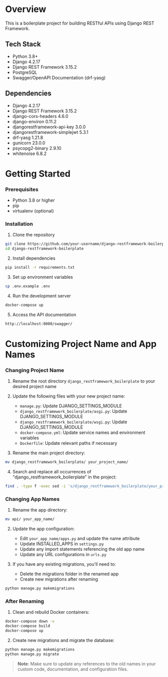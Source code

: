 # Overview
This is a boilerplate project for building RESTful APIs using Django REST Framework.

## Tech Stack
- Python 3.8+
- Django 4.2.17
- Django REST Framework 3.15.2
- PostgreSQL
- Swagger/OpenAPI Documentation (drf-yasg)

## Dependencies
- Django 4.2.17
- Django REST Framework 3.15.2
- django-cors-headers 4.6.0
- django-environ 0.11.2
- djangorestframework-api-key 3.0.0
- djangorestframework-simplejwt 5.3.1
- drf-yasg 1.21.8
- gunicorn 23.0.0
- psycopg2-binary 2.9.10
- whitenoise 6.8.2

# Getting Started

### Prerequisites
- Python 3.8 or higher
- pip
- virtualenv (optional)

### Installation
1. Clone the repository
```bash
git clone https://github.com/your-username/django-restframework-boilerplate.git
cd django-restframework-boilerplate
```

2. Install dependencies
```bash
pip install -r requirements.txt
```

3. Set up environment variables
```bash
cp .env.example .env
```

4. Run the development server
```bash
docker-compose up
```

5. Access the API documentation
```bash
http://localhost:8000/swagger/
```

# Customizing Project Name and App Names

### Changing Project Name
1. Rename the root directory `django_restframework_boilerplate` to your desired project name
2. Update the following files with your new project name:
   - `manage.py`: Update DJANGO_SETTINGS_MODULE
   - `django_restframework_boilerplate/asgi.py`: Update DJANGO_SETTINGS_MODULE
   - `django_restframework_boilerplate/wsgi.py`: Update DJANGO_SETTINGS_MODULE
   - `docker-compose.yml`: Update service names and environment variables
   - `Dockerfile`: Update relevant paths if necessary

3. Rename the main project directory:
```bash
mv django_restframework_boilerplate/ your_project_name/
```

4. Search and replace all occurrences of "django_restframework_boilerplate" in the project:
```bash
find . -type f -exec sed -i 's/django_restframework_boilerplate/your_project_name/g' {} +
```

### Changing App Names
1. Rename the app directory:
```bash
mv api/ your_app_name/
```

2. Update the app configuration:
   - Edit `your_app_name/apps.py` and update the name attribute
   - Update INSTALLED_APPS in `settings.py`
   - Update any import statements referencing the old app name
   - Update any URL configurations in `urls.py`

3. If you have any existing migrations, you'll need to:
   - Delete the migrations folder in the renamed app
   - Create new migrations after renaming
```bash
python manage.py makemigrations
```

### After Renaming
1. Clean and rebuild Docker containers:
```bash
docker-compose down -v
docker-compose build
docker-compose up
```

2. Create new migrations and migrate the database:
```bash
python manage.py makemigrations
python manage.py migrate
```

> **Note**: Make sure to update any references to the old names in your custom code, documentation, and configuration files.

